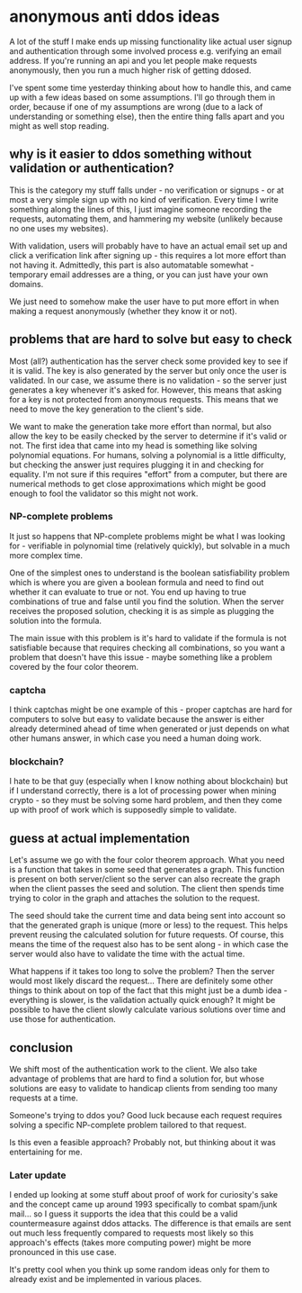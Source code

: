# anonymous anti ddos ideas

A lot of the stuff I make ends up missing functionality like actual user signup
and authentication through some involved process e.g. verifying an email
address. If you're running an api and you let people make requests anonymously,
then you run a much higher risk of getting ddosed.

I've spent some time yesterday thinking about how to handle this, and came up
with a few ideas based on some assumptions. I'll go through them in order,
because if one of my assumptions are wrong (due to a lack of understanding or
something else), then the entire thing falls apart and you might as well stop
reading.

## why is it easier to ddos something without validation or authentication?

This is the category my stuff falls under - no verification or signups - or at
most a very simple sign up with no kind of verification. Every time I write
something along the lines of this, I just imagine someone recording the
requests, automating them, and hammering my website (unlikely because no one
uses my websites).

With validation, users will probably have to have an actual email set up and
click a verification link after signing up - this requires a lot more effort
than not having it. Admittedly, this part is also automatable somewhat -
temporary email addresses are a thing, or you can just have your own domains.

We just need to somehow make the user have to put more effort in when making a
request anonymously (whether they know it or not).

## problems that are hard to solve but easy to check

Most (all?) authentication has the server check some provided key to see if it
is valid. The key is also generated by the server but only once the user is
validated. In our case, we assume there is no validation - so the server just
generates a key whenever it's asked for. However, this means that asking for a
key is not protected from anonymous requests. This means that we need to move
the key generation to the client's side.

We want to make the generation take more effort than normal, but also allow the
key to be easily checked by the server to determine if it's valid or not. The
first idea that came into my head is something like solving polynomial
equations. For humans, solving a polynomial is a little difficulty, but checking
the answer just requires plugging it in and checking for equality. I'm not sure
if this requires "effort" from a computer, but there are numerical methods to
get close approximations which might be good enough to fool the validator so
this might not work.

### NP-complete problems

It just so happens that NP-complete problems might be what I was looking for -
verifiable in polynomial time (relatively quickly), but solvable in a much more
complex time.

One of the simplest ones to understand is the boolean satisfiability problem
which is where you are given a boolean formula and need to find out whether it
can evaluate to true or not. You end up having to true combinations of true and
false until you find the solution. When the server receives the proposed
solution, checking it is as simple as plugging the solution into the formula.

The main issue with this problem is it's hard to validate if the formula is not
satisfiable because that requires checking all combinations, so you want a
problem that doesn't have this issue - maybe something like a problem covered by
the four color theorem.

### captcha

I think captchas might be one example of this - proper captchas are hard for
computers to solve but easy to validate because the answer is either already
determined ahead of time when generated or just depends on what other humans
answer, in which case you need a human doing work.

### blockchain?

I hate to be that guy (especially when I know nothing about blockchain) but if I
understand correctly, there is a lot of processing power when mining crypto - so
they must be solving some hard problem, and then they come up with proof of work
which is supposedly simple to validate.

## guess at actual implementation

Let's assume we go with the four color theorem approach. What you need is a
function that takes in some seed that generates a graph. This function is
present on both server/client so the server can also recreate the graph when the
client passes the seed and solution. The client then spends time trying to color
in the graph and attaches the solution to the request.

The seed should take the current time and data being sent into account so that
the generated graph is unique (more or less) to the request. This helps prevent
reusing the calculated solution for future requests. Of course, this means the
time of the request also has to be sent along - in which case the server would
also have to validate the time with the actual time.

What happens if it takes too long to solve the problem? Then the server would
most likely discard the request... There are definitely some other things to
think about on top of the fact that this might just be a dumb idea - everything
is slower, is the validation actually quick enough? It might be possible to have
the client slowly calculate various solutions over time and use those for
authentication.

## conclusion

We shift most of the authentication work to the client. We also take advantage
of problems that are hard to find a solution for, but whose solutions are easy
to validate to handicap clients from sending too many requests at a time.

Someone's trying to ddos you? Good luck because each request requires solving a
specific NP-complete problem tailored to that request.

Is this even a feasible approach? Probably not, but thinking about it was
entertaining for me.

### Later update

I ended up looking at some stuff about proof of work for curiosity's sake and
the concept came up around 1993 specifically to combat spam/junk mail... so I
guess it supports the idea that this could be a valid countermeasure against
ddos attacks. The difference is that emails are sent out much less frequently
compared to requests most likely so this approach's effects (takes more
computing power) might be more pronounced in this use case.

It's pretty cool when you think up some random ideas only for them to already
exist and be implemented in various places.
